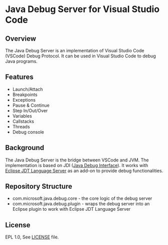 # Java Debug Server for Visual Studio Code

## Overview

The Java Debug Server is an implementation of Visual Studio Code (VSCode) Debug Protocol. It can be used in Visual Studio Code to debug Java programs.

## Features
- Launch/Attach
- Breakpoints
- Exceptions
- Pause & Continue
- Step In/Out/Over
- Variables
- Callstacks
- Threads
- Debug console

## Background

The Java Debug Server is the bridge between VSCode and JVM. The implementation is based on JDI ([Java Debug Interface](https://docs.oracle.com/javase/7/docs/jdk/api/jpda/jdi/)). It works with [Eclipse JDT Language Server](https://github.com/vscjavaci/eclipse.jdt.ls) as an add-on to provide debug functionalities.

## Repository Structure

- com.microsoft.java.debug.core - the core logic of the debug server
- com.microsoft.java.debug.plugin - wraps the debug server into an Eclipse plugin to work with Eclipse JDT Language Server

License
-------
EPL 1.0, See [LICENSE](LICENSE.txt) file.